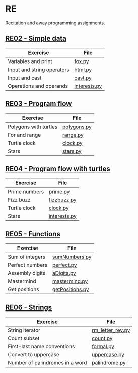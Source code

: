 # RE

Recitation and away programming assignments.

## [RE02 - Simple data](RE02)

| Exercise                   | File                              |
|----------------------------|-----------------------------------|
| Variables and print        | [fox.py](RE02/fox.py)             |
| Input and string operators | [html.py](RE02/html.py)           |
| Input and cast             | [cast.py](RE02/cast.py)           |
| Operations and operands    | [interests.py](RE02/interests.py) |

## [RE03 - Program flow](RE03)

| Exercise              | File                            |
|-----------------------|---------------------------------|
| Polygons with turtles | [polygons.py](RE03/polygons.py) |
| For and range         | [range.py](RE03/range.py)       |
| Turtle clock          | [clock.py](RE03/clock.py)       |
| Stars                 | [stars.py](RE03/stars.py)       |

## [RE04 - Program flow with turtles](RE04)

| Exercise      | File                            |
|---------------|---------------------------------|
| Prime numbers | [prime.py](RE04/prime.py)       |
| Fizz buzz     | [fizzbuzz.py](RE04/fizzbuzz.py) |
| Turtle clock  | [clock.py](RE04/clock.py)       |
| Stars         | [interests.py](RE04/stars.py)   |

## [RE05 - Functions](RE05)

| Exercise        | File                                    |
|-----------------|-----------------------------------------|
| Sum of integers | [sumNumbers.py](RE05/sumNumbers.py)     |
| Perfect numbers | [perfect.py](RE05/perfect.py)           |
| Assembly digits | [aDigits.py](RE05/aDigits.py)           |
| Mastermind      | [mastermind.py](RE05/mastermind.py)     |
| Get positions   | [getPositions.py](RE05/getPositions.py) |

## [RE06 - Strings](RE06)

| Exercise                        | File                                      |
|---------------------------------|-------------------------------------------|
| String iterator                 | [rm_letter_rev.py](RE06/rm_letter_rev.py) |
| Count subset                    | [count.py](RE06/count.py)                 |
| First-last name conventions     | [formal.py](RE06/formal.py)               |
| Convert to uppercase            | [uppercase.py](RE06/uppercase.py)         |
| Number of palindromes in a word | [palindrome.py](RE06/palindrome.py)       |
